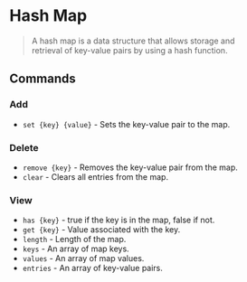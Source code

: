 # Hash Map

> A hash map is a data structure that allows storage and  
> retrieval of key-value pairs by using a hash function.

## Commands
### Add
- `set {key} {value}` - Sets the key-value pair to the map.

### Delete
- `remove {key}` - Removes the key-value pair from the map.
- `clear` - Clears all entries from the map.

### View
- `has {key}` - true if the key is in the map, false if not.
- `get {key}` - Value associated with the key.
- `length` - Length of the map.
- `keys` - An array of map keys.
- `values` - An array of map values.
- `entries` - An array of key-value pairs.